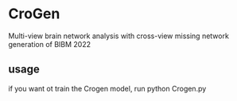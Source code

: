# CroGen

Multi-view brain network analysis with cross-view missing network generation of BIBM 2022

## usage
if you want ot train the Crogen model, run python Crogen.py
